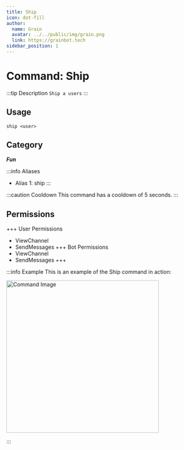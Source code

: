 ```yaml
---
title: Ship
icon: dot-fill
author:
  name: Grain
  avatar: ../../public/img/grain.png
  link: https://grainbot.tech
sidebar_position: 1
---
```



# Command: Ship

:::tip Description
`Ship a users`
:::

## Usage

```
ship <user>
```

## Category

_**Fun**_

:::info Aliases
- Alias 1: ship
:::

:::caution Cooldown
This command has a cooldown of 5 seconds.
:::

## Permissions

+++ User Permissions
- ViewChannel
- SendMessages
+++ Bot Permissions
- ViewChannel
- SendMessages
+++

:::info Example
This is an example of the Ship command in action:

<img src="https://media.discordapp.net/attachments/1191858536020451388/1191985866147631204/image.png?ex=65a76e58&is=6594f958&hm=b8ddf81197ee965eebf80ceee719e2b4c130c68c725e4f11f6ae9e055c012403&=&format=webp&quality=lossless&width=655&height=428" alt="Command Image" width="400"/>

:::
